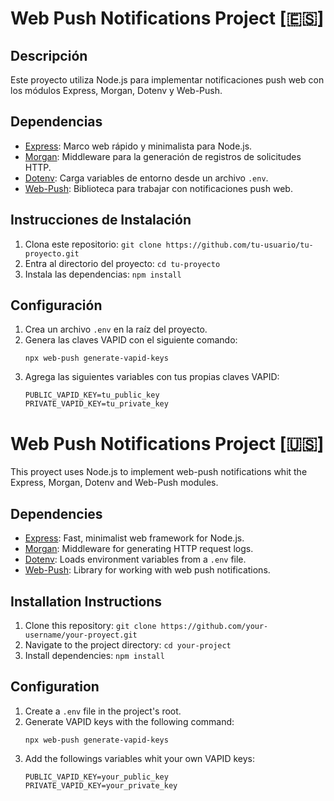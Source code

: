 # Web Push Notifications Project [🇪🇸]

## Descripción
Este proyecto utiliza Node.js para implementar notificaciones push web con los módulos Express, Morgan, Dotenv y Web-Push.

## Dependencias

- [Express](https://www.npmjs.com/package/express): Marco web rápido y minimalista para Node.js.
- [Morgan](https://www.npmjs.com/package/morgan): Middleware para la generación de registros de solicitudes HTTP.
- [Dotenv](https://www.npmjs.com/package/dotenv): Carga variables de entorno desde un archivo `.env`.
- [Web-Push](https://www.npmjs.com/package/web-push): Biblioteca para trabajar con notificaciones push web.

## Instrucciones de Instalación

1. Clona este repositorio: `git clone https://github.com/tu-usuario/tu-proyecto.git`
2. Entra al directorio del proyecto: `cd tu-proyecto`
3. Instala las dependencias: `npm install`

## Configuración

1. Crea un archivo `.env` en la raíz del proyecto.
2. Genera las claves VAPID con el siguiente comando:
   ```
   npx web-push generate-vapid-keys
   ```
3. Agrega las siguientes variables con tus propias claves VAPID:
   ```
   PUBLIC_VAPID_KEY=tu_public_key
   PRIVATE_VAPID_KEY=tu_private_key
   ```

# Web Push Notifications Project [🇺🇸]

This proyect uses Node.js to implement web-push notifications whit the Express, Morgan, Dotenv and Web-Push modules.

## Dependencies

- [Express](https://www.npmjs.com/package/express): Fast, minimalist web framework for Node.js.
- [Morgan](https://www.npmjs.com/package/morgan): Middleware for generating HTTP request logs.
- [Dotenv](https://www.npmjs.com/package/dotenv): Loads environment variables from a `.env` file.
- [Web-Push](https://www.npmjs.com/package/web-push): Library for working with web push notifications.

## Installation Instructions

1. Clone this repository: `git clone https://github.com/your-username/your-proyect.git`
2. Navigate to the project directory: `cd your-project`
3. Install dependencies: `npm install`

## Configuration

1. Create a `.env` file in the project's root.
2. Generate VAPID keys with the following command:
   ```
   npx web-push generate-vapid-keys
   ```
3. Add the followings variables whit your own VAPID keys:
   ```
   PUBLIC_VAPID_KEY=your_public_key
   PRIVATE_VAPID_KEY=your_private_key
   ```
